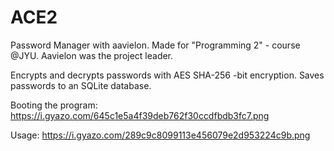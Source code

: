 # ACE2
Password Manager with aavielon. Made for "Programming 2" - course @JYU. Aavielon was the project leader.

Encrypts and decrypts passwords with AES SHA-256 -bit encryption. Saves passwords to an SQLite database.


Booting the program:
https://i.gyazo.com/645c1e5a4f39deb762f30ccdfbdb3fc7.png 

Usage:
https://i.gyazo.com/289c9c8099113e456079e2d953224c9b.png
